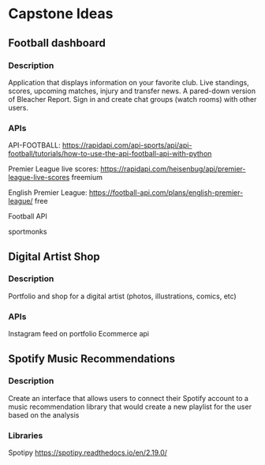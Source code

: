# Capstone Ideas

## Football dashboard

### Description

Application that displays information on your favorite club. Live standings, scores, upcoming matches, injury and transfer news. A pared-down version of Bleacher Report. Sign in and create chat groups (watch rooms) with other users.

### APIs

API-FOOTBALL:
https://rapidapi.com/api-sports/api/api-football/tutorials/how-to-use-the-api-football-api-with-python

Premier League live scores:
https://rapidapi.com/heisenbug/api/premier-league-live-scores
freemium

English Premier League:
https://football-api.com/plans/english-premier-league/
free

Football API

sportmonks

## Digital Artist Shop

### Description

Portfolio and shop for a digital artist (photos, illustrations, comics, etc)

### APIs

Instagram feed on portfolio
Ecommerce api

## Spotify Music Recommendations

### Description

Create an interface that allows users to connect their Spotify account to a music recommendation library that would create a new playlist for the user based on the analysis

### Libraries

Spotipy
https://spotipy.readthedocs.io/en/2.19.0/
